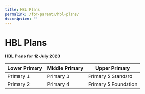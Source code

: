 ```yaml
---
title: HBL Plans
permalink: /for-parents/hbl-plans/
description: ""
---
```

# **HBL Plans**

**HBL Plans for 12 July 2023**



| Lower Primary | Middle Primary | Upper Primary |
| -------- | -------- | -------- |
| Primary 1     | Primary 3     | Primary 5 Standard     |
| Primary 2     | Primary 4     | Primary 5 Foundation     |

